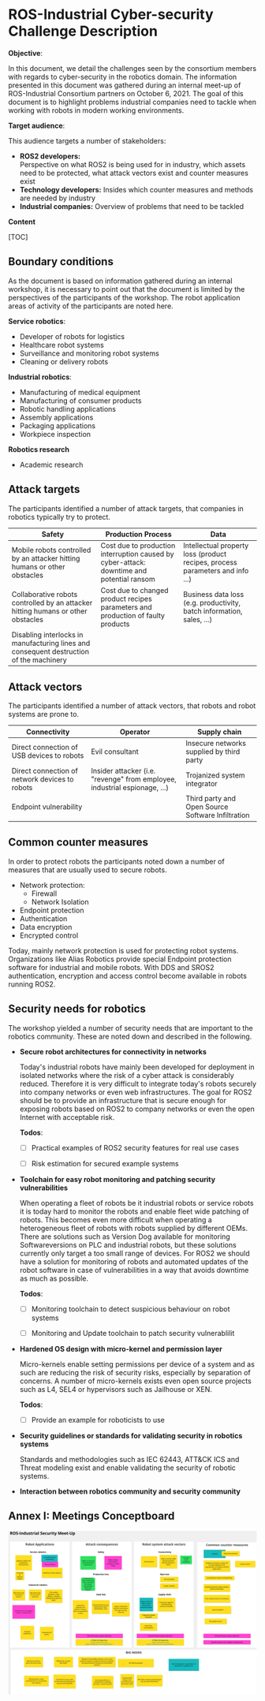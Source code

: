 # ROS-Industrial Cyber-security Challenge Description



**Objective**:

In this document, we detail the challenges seen by the consortium members with regards to cyber-security in the robotics domain. The information presented in this document was gathered during an internal meet-up of ROS-Industrial Consortium partners on October 6, 2021. The goal of this document is to highlight problems industrial companies need to tackle when working with robots in modern working environments. 

**Target audience**:

This audience targets a number of stakeholders:

* **ROS2 developers:**  
  Perspective on what ROS2 is being used for in industry, which assets need to be protected, what attack vectors exist and counter measures exist
* **Technology developers:** 
  Insides which counter measures and methods are needed by industry
* **Industrial companies:**
  Overview of problems that need to be tackled



**Content**

[TOC]

## Boundary conditions

As the document is based on information gathered during an internal workshop, it is necessary to point out that the document is limited by the perspectives of the participants of the workshop. The robot application areas of activity of the participants are noted here.

**Service robotics**:

* Developer of robots for logistics
* Healthcare robot systems
* Surveillance and monitoring robot systems
* Cleaning or delivery robots

**Industrial robotics**:

* Manufacturing of medical equipment
* Manufacturing of consumer products
* Robotic handling applications
* Assembly applications
* Packaging applications
* Workpiece inspection

**Robotics research**

* Academic research

## Attack targets

The participants identified a number of attack targets, that companies in robotics typically try to protect.

| Safety                                                       | Production Process                                           | Data                                                         |
| ------------------------------------------------------------ | ------------------------------------------------------------ | ------------------------------------------------------------ |
| Mobile robots controlled by an attacker hitting humans or other obstacles | Cost due to production interruption caused by cyber-attack: downtime and potential ransom | Intellectual property loss (product recipes, process parameters and info ...) |
| Collaborative robots controlled by an attacker hitting humans or other obstacles | Cost due to changed product recipes parameters and production of faulty products | Business data loss (e.g. productivity, batch information, sales, ...) |
| Disabling interlocks in manufacturing lines and consequent destruction of the machinery |                                                              |                                                              |

## Attack vectors

The participants identified a number of attack vectors, that robots and robot systems are prone to.

| Connectivity                                   | Operator                                                     | Supply chain                                      |
| ---------------------------------------------- | ------------------------------------------------------------ | ------------------------------------------------- |
| Direct connection of USB devices to robots     | Evil consultant                                              | Insecure networks supplied by third party         |
| Direct connection of network devices to robots | Insider attacker (i.e. "revenge" from employee, industrial espionage, ...) | Trojanized system integrator                      |
| Endpoint vulnerability                         |                                                              | Third party and Open Source Software Infiltration |

## Common counter measures

In order to protect robots the participants noted down a number of measures that are usually used to secure robots. 

* Network protection:
  * Firewall
  * Network Isolation
* Endpoint protection
* Authentication
* Data encryption
* Encrypted control

Today, mainly network protection is used for protecting robot systems. Organizations like Alias Robotics provide special Endpoint protection software for industrial and mobile robots. With DDS and SROS2 authentication, encryption and access control become available in robots running ROS2.

## Security needs for robotics

The workshop yielded a number of security needs that are important to the robotics community. These are noted down and described in the following.

* **Secure robot architectures for connectivity in networks**

  Today's industrial robots have mainly been developed for deployment in isolated networks where the risk of a cyber attack is considerably reduced. Therefore it is very difficult to integrate today's robots securely into company networks or even web infrastructures. The goal for ROS2 should be to provide an infrastructure that is secure enough for exposing robots based on ROS2 to company networks or even the open Internet with acceptable risk.

  **Todos**:

  - [ ] Practical examples of ROS2 security features for real use cases
  - [ ] Risk estimation for secured example systems



* **Toolchain for easy robot monitoring and patching security vulnerabilities**

  When operating a fleet of robots be it industrial robots or service robots  it is today hard to monitor the robots and enable fleet wide patching of robots. This becomes even more difficult when operating a heterogeneous fleet of robots with robots supplied by different OEMs. There are solutions such as Version Dog available for monitoring Softwareversions on PLC and industrial robots, but these solutions currently only target a too small range of devices. For ROS2 we should have a solution for monitoring of robots and automated updates of the robot software in case of vulnerabilities in a way that avoids downtime as much as possible.

  **Todos**:

  - [ ] Monitoring toolchain to detect suspicious behaviour on robot systems
  - [ ] Monitoring and Update toolchain to patch security vulnerablilit



* **Hardened OS design with micro-kernel and permission layer**

  Micro-kernels enable setting permissions per device of a system and as such are reducing the risk of security risks, especially by separation of concerns. A number of micro-kernels exists even open source projects such as L4, SEL4 or hypervisors such as Jailhouse or XEN. 

  **Todos**:

  - [ ] Provide an example for roboticists to use



* **Security guidelines or standards for validating security in robotics systems**

  Standards and methodologies such as IEC 62443, ATT&CK ICS and Threat modeling exist and enable validating the security of robotic systems.

   

* **Interaction between robotics community and security community**



## Annex I: Meetings Conceptboard



![ROS-Industrial Security Meet-Up](../misc/robot_security_concept_board.png)

